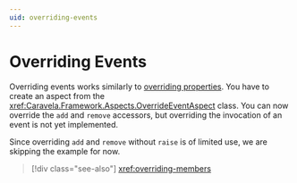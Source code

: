 ```yaml
---
uid: overriding-events
---
```

# Overriding Events

Overriding events works similarly to [overriding properties](overriding-properties.md). You have to create an aspect from the <xref:Caravela.Framework.Aspects.OverrideEventAspect> class. You can now override the `add` and `remove` accessors, but overriding the invocation of an event is not yet implemented.

Since overriding `add` and `remove` without `raise` is of limited use, we are skipping the example for now.

>[!div class="see-also"]
> <xref:overriding-members>
